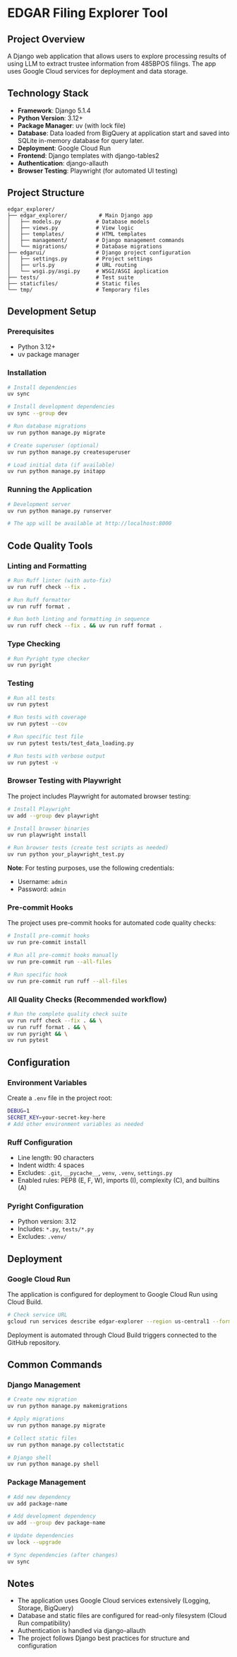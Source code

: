 # EDGAR Filing Explorer Tool

## Project Overview
A Django web application that allows users to explore processing results of using LLM to extract trustee information from 485BPOS filings. The app uses Google Cloud services for deployment and data storage.

## Technology Stack
- **Framework**: Django 5.1.4
- **Python Version**: 3.12+
- **Package Manager**: uv (with lock file)
- **Database**: Data loaded from BigQuery at application start and saved into SQLite in-memory database for query later.
- **Deployment**: Google Cloud Run
- **Frontend**: Django templates with django-tables2
- **Authentication**: django-allauth
- **Browser Testing**: Playwright (for automated UI testing)

## Project Structure
```
edgar_explorer/
├── edgar_explorer/          # Main Django app
│   ├── models.py           # Database models
│   ├── views.py            # View logic
│   ├── templates/          # HTML templates
│   ├── management/         # Django management commands
│   └── migrations/         # Database migrations
├── edgarui/                # Django project configuration
│   ├── settings.py         # Project settings
│   ├── urls.py             # URL routing
│   └── wsgi.py/asgi.py     # WSGI/ASGI application
├── tests/                  # Test suite
├── staticfiles/            # Static files
└── tmp/                    # Temporary files
```

## Development Setup

### Prerequisites
- Python 3.12+
- uv package manager

### Installation
```bash
# Install dependencies
uv sync

# Install development dependencies
uv sync --group dev

# Run database migrations
uv run python manage.py migrate

# Create superuser (optional)
uv run python manage.py createsuperuser

# Load initial data (if available)
uv run python manage.py initapp
```

### Running the Application
```bash
# Development server
uv run python manage.py runserver

# The app will be available at http://localhost:8000
```

## Code Quality Tools

### Linting and Formatting
```bash
# Run Ruff linter (with auto-fix)
uv run ruff check --fix .

# Run Ruff formatter
uv run ruff format .

# Run both linting and formatting in sequence
uv run ruff check --fix . && uv run ruff format .
```

### Type Checking
```bash
# Run Pyright type checker
uv run pyright
```

### Testing
```bash
# Run all tests
uv run pytest

# Run tests with coverage
uv run pytest --cov

# Run specific test file
uv run pytest tests/test_data_loading.py

# Run tests with verbose output
uv run pytest -v
```

### Browser Testing with Playwright
The project includes Playwright for automated browser testing:

```bash
# Install Playwright
uv add --group dev playwright

# Install browser binaries
uv run playwright install

# Run browser tests (create test scripts as needed)
uv run python your_playwright_test.py
```

**Note**: For testing purposes, use the following credentials:
- Username: `admin`
- Password: `admin`

### Pre-commit Hooks
The project uses pre-commit hooks for automated code quality checks:

```bash
# Install pre-commit hooks
uv run pre-commit install

# Run all pre-commit hooks manually
uv run pre-commit run --all-files

# Run specific hook
uv run pre-commit run ruff --all-files
```

### All Quality Checks (Recommended workflow)
```bash
# Run the complete quality check suite
uv run ruff check --fix . && \
uv run ruff format . && \
uv run pyright && \
uv run pytest
```

## Configuration

### Environment Variables
Create a `.env` file in the project root:
```bash
DEBUG=1
SECRET_KEY=your-secret-key-here
# Add other environment variables as needed
```

### Ruff Configuration
- Line length: 90 characters
- Indent width: 4 spaces
- Excludes: `.git`, `__pycache__`, `venv`, `.venv`, `settings.py`
- Enabled rules: PEP8 (E, F, W), imports (I), complexity (C), and builtins (A)

### Pyright Configuration
- Python version: 3.12
- Includes: `*.py`, `tests/*.py`
- Excludes: `.venv/`

## Deployment

### Google Cloud Run
The application is configured for deployment to Google Cloud Run using Cloud Build.

```bash
# Check service URL
gcloud run services describe edgar-explorer --region us-central1 --format json | jq -r ".status.url"
```

Deployment is automated through Cloud Build triggers connected to the GitHub repository.

## Common Commands

### Django Management
```bash
# Create new migration
uv run python manage.py makemigrations

# Apply migrations
uv run python manage.py migrate

# Collect static files
uv run python manage.py collectstatic

# Django shell
uv run python manage.py shell
```

### Package Management
```bash
# Add new dependency
uv add package-name

# Add development dependency
uv add --group dev package-name

# Update dependencies
uv lock --upgrade

# Sync dependencies (after changes)
uv sync
```

## Notes
- The application uses Google Cloud services extensively (Logging, Storage, BigQuery)
- Database and static files are configured for read-only filesystem (Cloud Run compatibility)
- Authentication is handled via django-allauth
- The project follows Django best practices for structure and configuration
